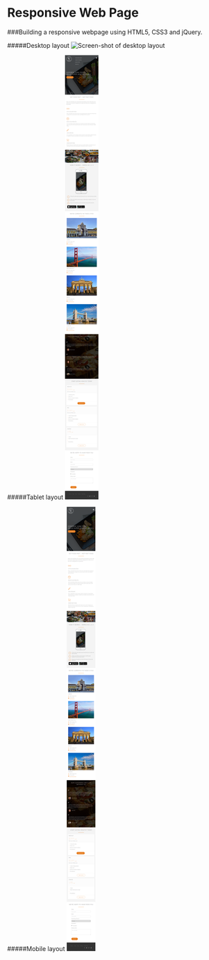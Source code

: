 # Responsive Web Page

###Building a responsive webpage using HTML5, CSS3 and jQuery.

#####Desktop layout
![Screen-shot of desktop layout](/screen-shots/desktop-screen-shot.png)

#####Tablet layout
![Screen-shot of tablet layout](/screen-shots/tablet-screen-shot.png)

#####Mobile layout
![Screen-shot of mobile layout](/screen-shots/mobile-screen-shot.png)
